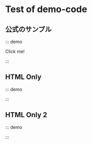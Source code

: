 # Test of demo-code

## 公式のサンプル

::: demo
<div @click="onClick">Click me!</div>

<script type="module">
export default {
  methods: {
    onClick: () => { window.alert(1) },
  },
}
</script>
:::

## HTML Only

::: demo
<html>
<head>
  <meta charset="UTF-8">
  <meta name="viewport" content="width=device-width, initial-scale=1.0">
  <script defer src="https://cdn.jsdelivr.net/npm/shogi-player@0.0.388/dist/wc/production/shogi-player-wc.min.js"></script>
</head>
<body>
  <shogi-player-wc/>
</body>
</html>
:::

## HTML Only 2

::: demo
<head>
<script defer src="https://cdn.jsdelivr.net/npm/shogi-player@0.0.388/dist/wc/production/shogi-player-wc.min.js"></script>
</head>
<shogi-player-wc/>
:::

